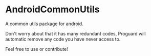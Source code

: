 AndroidCommonUtils
==================

A common utils package for android.

Don't worry about that it has many redundant codes, Proguard will automatic remove any code you have 
never access to.

Feel free to use or contribute!
